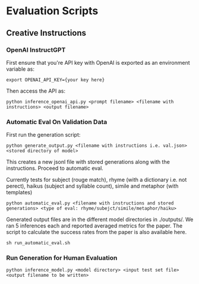# Evaluation Scripts

## Creative Instructions

### OpenAI InstructGPT
First ensure that you're API key with OpenAI is exported as an environment variable as:
```
export OPENAI_API_KEY={your key here}
```
Then access the API as:
```
python inference_openai_api.py <prompt filename> <filename with instructions> <output filename>
```


### Automatic Eval On Validation Data
First run the generation script:
```
python generate_output.py <filename with instructions i.e. val.json> <stored directory of model>
```
This creates a new jsonl file with stored generations along with the instructions. Proceed to automatic eval. 

Currently tests for subject (rouge match), rhyme (with a dictionary i.e. not perect), haikus (subject and syllable count), simile and metaphor (with templates)
```
python automatic_eval.py <filename with instructions and stored generations> <type of eval: rhyme/subejct/simile/metaphor/haiku>
```

Generated output files are in the different model directories in ./outputs/.
We ran 5 inferences each and reported averaged metrics for the paper. 
The script to calculate the success rates from the paper is also available here. 

```
sh run_automatic_eval.sh
```


### Run Generation for Human Evaluation
```
python inference_model.py <model directory> <input test set file> <output filename to be written>
```

